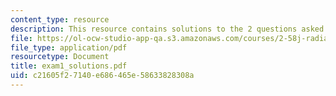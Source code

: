 ```yaml
---
content_type: resource
description: This resource contains solutions to the 2 questions asked in the exam.
file: https://ol-ocw-studio-app-qa.s3.amazonaws.com/courses/2-58j-radiative-transfer-spring-2006/c21605f27140e686465e58633828308a_exam1_solutions.pdf
file_type: application/pdf
resourcetype: Document
title: exam1_solutions.pdf
uid: c21605f2-7140-e686-465e-58633828308a
---
```

